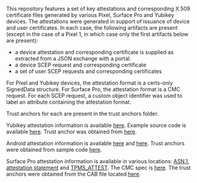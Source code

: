 This repository features a set of key attestations and corresponding X.509 certificate files generated by various Pixel, Surface Pro and Yubikey devices. The attestations were generated in support of issuance of device and user certificates. In each case, the following artifacts are present (except in the case of a Pixel 1, in which case only the first artifacts below are present):

- a device attestation and corresponding certificate is supplied as extracted from a JSON exchange with a portal. 
- a device SCEP request and corresponding certificate
- a set of user SCEP requests and corresponding certificates

For Pixel and Yubikey devices, the attestation format is a certs-only SignedData structure. For Surface Pro, the attestation format is a CMC request. For each SCEP request, a custom object identifier was used to label an attribute containing the attestation format.

Trust anchors for each are present in the trust anchors folder.

Yubikey attestation information is available [here](https://developers.yubico.com/PIV/Introduction/PIV_attestation.html). Example source code is available [here](https://github.com/Yubico/yubico-piv-tool). Trust anchor was obtained from [here](https://developers.yubico.com/PIV/Introduction/piv-attestation-ca.pem).

Android attestation information is available [here](https://source.android.com/security/keystore/attestation) and [here](https://developer.android.com/training/articles/security-key-attestation). Trust anchors were obtained from sample code [here](https://github.com/googlesamples/android-key-attestation/tree/master/server/src/main/java/com/android/example).

Surface Pro attestation information is available in various locations: [ASN.1](https://msdn.microsoft.com/en-us/library/mt242068.aspx), [attestation statement](https://msdn.microsoft.com/en-us/library/dn408990.aspx) and [TPMS_ATTEST](https://trustedcomputinggroup.org/wp-content/uploads/TPM-Rev-2.0-Part-2-Structures-00.99.pdf). The CMC spec is [here](https://tools.ietf.org/html/rfc5272). The trust anchors were obtained from the CAB file located  [here](https://docs.microsoft.com/en-us/windows-server/virtualization/guarded-fabric-shielded-vm/guarded-fabric-install-trusted-tpm-root-certificates).